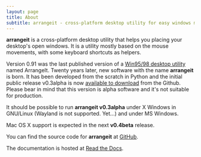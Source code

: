 ```yaml
---
layout: page
title: About
subtitle: arrangeit - cross-platform desktop utility for easy windows management
---
```


**arrangeit** is a cross-platform desktop utility that helps you placing your
desktop's open windows. It is a utility mostly based on the mouse movements, with
some keyboard shortcuts as helpers.

Version 0.91 was the last published version of a [Win95/98 desktop utility](https://github.com/ipaleka/arrangeit/tree/master/assets) named ArrangeIt. Twenty years later, new software with the name **arrangeit** is born. It has been developed from the scratch in Python and the initial public release v0.3alpha is now [available to download](https://github.com/ipaleka/arrangeit/releases/tag/v0.3alpha) from the Github. Please bear in mind that this version is alpha software and it's not suitable for production.

It should be possible to run **arrangeit v0.3alpha** under X Windows in
GNU/Linux (Wayland is not supported. Yet...) and under MS Windows.

Mac OS X support is expected in the next **v0.4beta** release.

You can find the source code for **arrangeit** at [GitHub](https://github.com/ipaleka/arrangeit).

The documentation is hosted at
[Read the Docs](https://arrangeit.readthedocs.io/en/latest/).